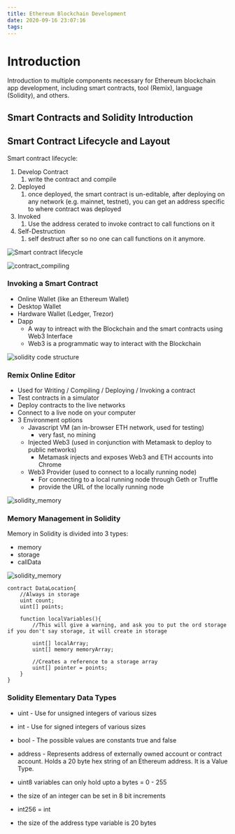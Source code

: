 ```yaml
---
title: Ethereum Blockchain Development
date: 2020-09-16 23:07:16
tags:
---
```


# Introduction 

Introduction to multiple components necessary for Ethereum blockchain app development, including smart contracts, tool (Remix), language (Solidity), and others.

## Smart Contracts and Solidity Introduction


## Smart Contract Lifecycle and Layout

Smart contract lifecycle:

1. Develop Contract 
   1. write the contract and compile
2. Deployed 
   1. once deployed, the smart contract is un-editable, after deploying on any network (e.g. mainnet, testnet), you can get an address specific to where contract was deployed
3. Invoked
   1. Use the address cerated to invoke contract to call functions on it
4. Self-Destruction
   1. self destruct after so no one can call functions on it anymore. 

![Smart contract lifecycle](smart_contract.png)

![contract_compiling](contract_compiling.png)


### Invoking a Smart Contract 

* Online Wallet (like an Ethereum Wallet)
* Desktop Wallet
* Hardware Wallet (Ledger, Trezor)
* Dapp
  * A way to intreact with the Blockchain and the smart contracts using Web3 Interface
  * Web3 is a programmatic way to interact with the Blockchain


![solidity code structure](code_structure.png)


### Remix Online Editor 

* Used for Writing / Compiling / Deploying / Invoking a contract
* Test contracts in a simulator
* Deploy contracts to the live networks
* Connect to a live node on your computer
* 3 Environment options 
  * Javascript VM (an in-browser ETH network, used for testing)
    * very fast, no mining
  * Injected Web3 (used in conjunction with Metamask to deploy to public networks)
    * Metamask injects and exposes Web3 and ETH accounts into Chrome
  * Web3 Provider (used to connect to a locally running node)
    * For connecting to a local running node through Geth or Truffle
    * provide the URL of the locally running node

![solidity_memory](solidity_memory.png)


### Memory Management in Solidity

Memory in Solidity is divided into 3 types:

* memory 
* storage
* callData

![solidity_memory](solidity_memory.png)

```
contract DataLocation{
    //Always in storage
    uint count;
    uint[] points;

    function localVariables(){
        //This will give a warning, and ask you to put the ord storage if you don't say storage, it will create in storage

        uint[] localArray;
        uint[] memory memoryArray;

        //Creates a reference to a storage array
        uint[] pointer = points;
    }
}
```

### Solidity Elementary Data Types

* uint - Use for unsigned integers of various sizes
* int - Use for signed integers of various sizes
* bool - The possible values are constants true and false
* address - Represents address of externally owned account or contract account. Holds a 20 byte hex string of an Ethereum address. It is a Value Type.

* uint8 variables can only hold upto a bytes = 0 - 255
* the size of an integer can be set in 8 bit increments
* int256 = int
* the size of the address type variable is 20 bytes

